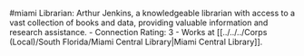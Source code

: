 #miami 
Librarian: Arthur Jenkins, a knowledgeable librarian with access to a vast collection of books and data, providing valuable information and research assistance. - Connection Rating: 3 - Works at [[../../../Corps (Local)/South Florida/Miami Central Library|Miami Central Library]].
